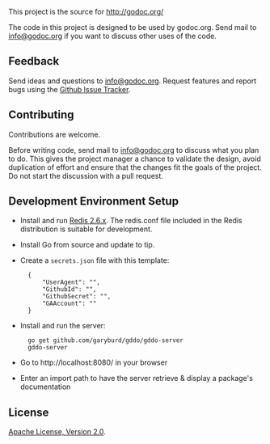 This project is the source for http://godoc.org/

The code in this project is designed to be used by godoc.org. Send mail to
info@godoc.org if you want to discuss other uses of the code.

Feedback
--------

Send ideas and questions to info@godoc.org. Request features and report bugs
using the [Github Issue
Tracker](https://github.com/garyburd/gopkgdoc/issues/new). 


Contributing
------------

Contributions are welcome. 

Before writing code, send mail to info@godoc.org to discuss what you plan to
do. This gives the project manager a chance to validate the design, avoid
duplication of effort and ensure that the changes fit the goals of the project.
Do not start the discussion with a pull request. 

Development Environment Setup
-----------------------------

- Install and run [Redis 2.6.x](http://redis.io/download). The redis.conf file included in the Redis distribution is suitable for development.
- Install Go from source and update to tip.
- Create a `secrets.json` file with this template:

        {
            "UserAgent": "",
            "GithubId": "",
            "GithubSecret": "",
            "GAAccount": ""
        }

- Install and run the server:

        go get github.com/garyburd/gddo/gddo-server
        gddo-server

- Go to http://localhost:8080/ in your browser
- Enter an import path to have the server retrieve & display a package's documentation

License
-------

[Apache License, Version 2.0](http://www.apache.org/licenses/LICENSE-2.0.html).
